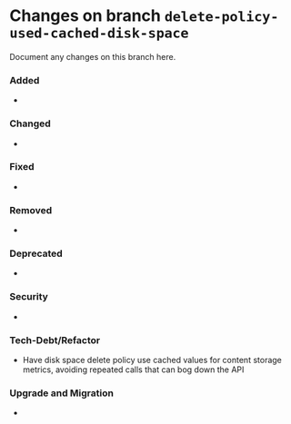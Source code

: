 # Changes on branch `delete-policy-used-cached-disk-space`
Document any changes on this branch here.
### Added
- 

### Changed
- 

### Fixed
- 

### Removed
- 

### Deprecated
- 

### Security
- 

### Tech-Debt/Refactor
- Have disk space delete policy use cached values for content storage metrics, avoiding repeated calls that can bog down the API

### Upgrade and Migration
- 
